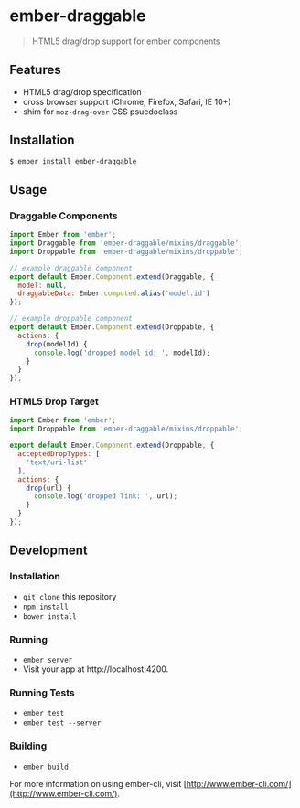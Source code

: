 # ember-draggable
> HTML5 drag/drop support for ember components

## Features
* HTML5 drag/drop specification
* cross browser support (Chrome, Firefox, Safari, IE 10+)
* shim for `moz-drag-over` CSS psuedoclass

## Installation

```bash
$ ember install ember-draggable
```

## Usage

### Draggable Components
```javascript
import Ember from 'ember';
import Draggable from 'ember-draggable/mixins/draggable';
import Droppable from 'ember-draggable/mixins/droppable';

// example draggable component
export default Ember.Component.extend(Draggable, {
  model: null,
  draggableData: Ember.computed.alias('model.id')
});

// example droppable component
export default Ember.Component.extend(Droppable, {
  actions: {
    drop(modelId) {
      console.log('dropped model id: ', modelId);
    }
  }
});
```

### HTML5 Drop Target

```javascript
import Ember from 'ember';
import Droppable from 'ember-draggable/mixins/droppable';

export default Ember.Component.extend(Droppable, {
  acceptedDropTypes: [
    'text/uri-list'
  ],
  actions: {
    drop(url) {
      console.log('dropped link: ', url);
    }
  }
});
```

## Development

### Installation

* `git clone` this repository
* `npm install`
* `bower install`

### Running

* `ember server`
* Visit your app at http://localhost:4200.

### Running Tests

* `ember test`
* `ember test --server`

### Building

* `ember build`

For more information on using ember-cli, visit [http://www.ember-cli.com/](http://www.ember-cli.com/).
